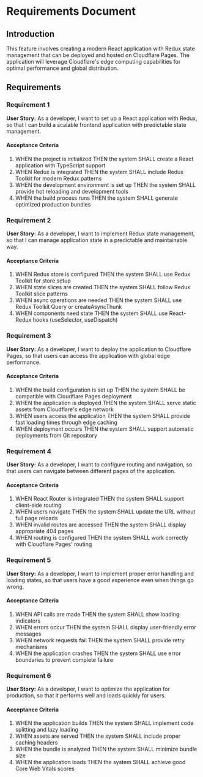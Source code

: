 # Requirements Document

## Introduction

This feature involves creating a modern React application with Redux state management that can be deployed and hosted on Cloudflare Pages. The application will leverage Cloudflare's edge computing capabilities for optimal performance and global distribution.

## Requirements

### Requirement 1

**User Story:** As a developer, I want to set up a React application with Redux, so that I can build a scalable frontend application with predictable state management.

#### Acceptance Criteria

1. WHEN the project is initialized THEN the system SHALL create a React application with TypeScript support
2. WHEN Redux is integrated THEN the system SHALL include Redux Toolkit for modern Redux patterns
3. WHEN the development environment is set up THEN the system SHALL provide hot reloading and development tools
4. WHEN the build process runs THEN the system SHALL generate optimized production bundles

### Requirement 2

**User Story:** As a developer, I want to implement Redux state management, so that I can manage application state in a predictable and maintainable way.

#### Acceptance Criteria

1. WHEN Redux store is configured THEN the system SHALL use Redux Toolkit for store setup
2. WHEN state slices are created THEN the system SHALL follow Redux Toolkit slice patterns
3. WHEN async operations are needed THEN the system SHALL use Redux Toolkit Query or createAsyncThunk
4. WHEN components need state THEN the system SHALL use React-Redux hooks (useSelector, useDispatch)

### Requirement 3

**User Story:** As a developer, I want to deploy the application to Cloudflare Pages, so that users can access the application with global edge performance.

#### Acceptance Criteria

1. WHEN the build configuration is set up THEN the system SHALL be compatible with Cloudflare Pages deployment
2. WHEN the application is deployed THEN the system SHALL serve static assets from Cloudflare's edge network
3. WHEN users access the application THEN the system SHALL provide fast loading times through edge caching
4. WHEN deployment occurs THEN the system SHALL support automatic deployments from Git repository

### Requirement 4

**User Story:** As a developer, I want to configure routing and navigation, so that users can navigate between different pages of the application.

#### Acceptance Criteria

1. WHEN React Router is integrated THEN the system SHALL support client-side routing
2. WHEN users navigate THEN the system SHALL update the URL without full page reloads
3. WHEN invalid routes are accessed THEN the system SHALL display appropriate 404 pages
4. WHEN routing is configured THEN the system SHALL work correctly with Cloudflare Pages' routing

### Requirement 5

**User Story:** As a developer, I want to implement proper error handling and loading states, so that users have a good experience even when things go wrong.

#### Acceptance Criteria

1. WHEN API calls are made THEN the system SHALL show loading indicators
2. WHEN errors occur THEN the system SHALL display user-friendly error messages
3. WHEN network requests fail THEN the system SHALL provide retry mechanisms
4. WHEN the application crashes THEN the system SHALL use error boundaries to prevent complete failure

### Requirement 6

**User Story:** As a developer, I want to optimize the application for production, so that it performs well and loads quickly for users.

#### Acceptance Criteria

1. WHEN the application builds THEN the system SHALL implement code splitting and lazy loading
2. WHEN assets are served THEN the system SHALL include proper caching headers
3. WHEN the bundle is analyzed THEN the system SHALL minimize bundle size
4. WHEN the application loads THEN the system SHALL achieve good Core Web Vitals scores